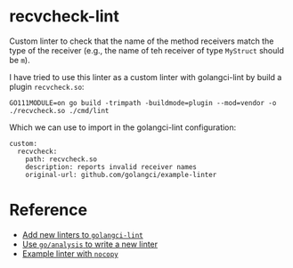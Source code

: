 # recvcheck-lint

Custom linter to check that the name of the method receivers match the type of the receiver (e.g., the name of teh receiver of type `MyStruct` should be `m`).

I have tried to use this linter as a custom linter with golangci-lint by build a plugin `recvcheck.so`:
```
GO111MODULE=on go build -trimpath -buildmode=plugin --mod=vendor -o ./recvcheck.so ./cmd/lint
```

Which we can use to import in the golangci-lint configuration:
```
custom:
  recvcheck:
    path: recvcheck.so
    description: reports invalid receiver names
    original-url: github.com/golangci/example-linter
```

# Reference

 - [Add new linters to `golangci-lint`](https://golangci-lint.run/contributing/new-linters/)
 - [Use `go/analysis` to write a new linter](https://arslan.io/2019/06/13/using-go-analysis-to-write-a-custom-linter/)
 - [Example linter with `nocopy`](https://github.com/cockroachlabs/release-staging/tree/d89a1b98b590923f708c5fd06cea0c3aa074ac02/pkg/testutils/lint/passes/nocopy)
